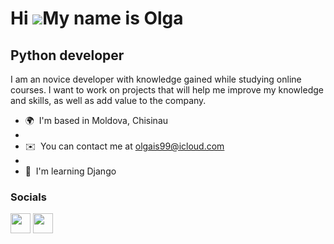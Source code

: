Hi ![](https://user-images.githubusercontent.com/18350557/176309783-0785949b-9127-417c-8b55-ab5a4333674e.gif)My name is Olga
============================================================================================================================

Python developer
----------------

I am an novice developer with knowledge gained while studying online courses. I want to work on projects that will help me improve my knowledge and skills, as well as add value to the company.

* 🌍  I'm based in Moldova, Chisinau
* 
* ✉️  You can contact me at [olgais99@icloud.com](mailto:olgais99@icloud.com)
* 
* 🧠  I'm learning Django


### Socials

<p align="left"> <a href="https://www.github.com/olgais99" target="_blank" rel="noreferrer"><img src="https://raw.githubusercontent.com/danielcranney/readme-generator/main/public/icons/socials/github.svg" width="32" height="32" /></a> <a href="https://www.linkedin.com/in/olga-ischimji-033339254/" target="_blank" rel="noreferrer"><img src="https://raw.githubusercontent.com/danielcranney/readme-generator/main/public/icons/socials/linkedin.svg" width="32" height="32" /></a></p>
